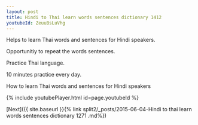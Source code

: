 ```yaml
---
layout: post
title: Hindi to Thai learn words sentences dictionary 1412 
youtubeId: ZeuuBsLuVhg
---
```

 
 
Helps to learn Thai words and sentences for Hindi speakers.

Opportunitiy to repeat the words sentences. 

Practice Thai language. 
 
10 minutes practice every day. 
 
How to learn Thai words and sentences for Hindi speakers 
 
{% include youtubePlayer.html id=page.youtubeId %}
 
 
[Next]({{ site.baseurl }}{% link  split2/_posts/2015-06-04-Hindi to thai learn words sentences dictionary 1271 .md%})
 
